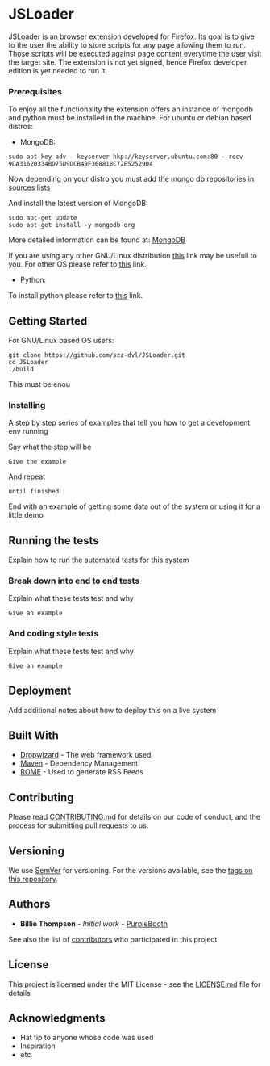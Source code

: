 # JSLoader

JSLoader is an browser extension developed for Firefox. Its goal is to give to the user the ability to store scripts for any page allowing them to run. Those scripts will be executed against page content
everytime the user visit the target site. The extension is not yet signed, hence Firefox developer edition is yet needed to run it.


### Prerequisites

To enjoy all the functionality the extension offers an instance of mongodb and python must be installed in the machine. For ubuntu or debian based distros:

- MongoDB:

```
sudo apt-key adv --keyserver hkp://keyserver.ubuntu.com:80 --recv 9DA31620334BD75D9DCB49F368818C72E52529D4

```
Now depending on your distro you must add the mongo db repositories in [sources lists](https://docs.mongodb.com/manual/tutorial/install-mongodb-on-ubuntu/#create-a-list-file-for-mongodb)

And install the latest version of MongoDB:

```
sudo apt-get update
sudo apt-get install -y mongodb-org

```

More detailed information can be found at: [MongoDB](https://docs.mongodb.com/manual/tutorial/install-mongodb-on-ubuntu/)

If you are using any other GNU/Linux distribution [this](https://docs.mongodb.com/manual/administration/install-on-linux/) link may be usefull to you.
For other OS please refer to [this](https://docs.mongodb.com/manual/installation/) link.

- Python:

To install python please refer to [this](https://wiki.python.org/moin/BeginnersGuide/Download) link.


## Getting Started

For GNU/Linux based OS users:

```
git clone https://github.com/szz-dvl/JSLoader.git
cd JSLoader
./build

```

This must be enou
   


### Installing

A step by step series of examples that tell you how to get a development env running

Say what the step will be

```
Give the example
```

And repeat

```
until finished
```

End with an example of getting some data out of the system or using it for a little demo

## Running the tests

Explain how to run the automated tests for this system

### Break down into end to end tests

Explain what these tests test and why

```
Give an example
```

### And coding style tests

Explain what these tests test and why

```
Give an example
```

## Deployment

Add additional notes about how to deploy this on a live system

## Built With

* [Dropwizard](http://www.dropwizard.io/1.0.2/docs/) - The web framework used
* [Maven](https://maven.apache.org/) - Dependency Management
* [ROME](https://rometools.github.io/rome/) - Used to generate RSS Feeds

## Contributing

Please read [CONTRIBUTING.md](https://gist.github.com/PurpleBooth/b24679402957c63ec426) for details on our code of conduct, and the process for submitting pull requests to us.

## Versioning

We use [SemVer](http://semver.org/) for versioning. For the versions available, see the [tags on this repository](https://github.com/your/project/tags). 

## Authors

* **Billie Thompson** - *Initial work* - [PurpleBooth](https://github.com/PurpleBooth)

See also the list of [contributors](https://github.com/your/project/contributors) who participated in this project.

## License

This project is licensed under the MIT License - see the [LICENSE.md](LICENSE.md) file for details

## Acknowledgments

* Hat tip to anyone whose code was used
* Inspiration
* etc

